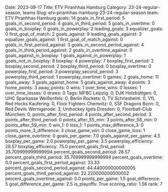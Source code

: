 Date: 2023-09-17
Title: ETV Piranhhas Hamburg
Category: 23-24-regular-season, teams
Slug: etv-piranhhas-hamburg-23-24-regular-season
team: ETV Piranhhas Hamburg
goals: 14
goals_in_first_period: 5
goals_in_second_period: 4
goals_in_third_period: 5
goals_in_overtime: 0
goals_in_boxplay: 0
goals_in_powerplay: 2
leading_goals: 3
equalizer_goals: 0
first_goal_of_match: 2
goals_against: 9
leading_goals_against: 3
equalizer_goals_against: 1
first_goal_of_match_against: 0
goals_in_first_period_against: 3
goals_in_second_period_against: 4
goals_in_third_period_against: 2
goals_in_overtime_against: 0
goals_against_in_boxplay: 1
goals_against_in_powerplay: 1
goals_not_in_boxplay: 8
boxplay: 4
powerplay: 7
boxplay_first_period: 2
boxplay_second_period: 2
boxplay_third_period: 0
boxplay_overtime: 0
powerplay_first_period: 3
powerplay_second_period: 3
powerplay_third_period: 1
powerplay_overtime: 0
games: 2
goals_home: 11
goals_away: 3
goals_against_home: 5
goals_against_away: 4
points: 3
home_points: 3
away_points: 0
wins: 1
over_time_wins: 0
losses: 1
over_time_losses: 0
draws: 0
Tags:  MFBC Leipzig: 0,  DJK Holzbüttgen: 0,  UHC Sparkasse Weißenfels: 0,  Berlin Rockets: 0,  TV Schriesheim: 0,  VfL Red Hocks Kaufering: 0,  Floor Fighters Chemnitz: 0,  SSF Dragons Bonn: 0,  Red Devils Wernigerode: 3,  Unihockey Igels Dresden: 0,  Floorball-Club München: 0,
points_after_first_period: 4
points_after_second_period: 3
points_after_third_period: 0
points_after_55_min: 3
points_after_58_min: 0
points_after_59_min: 0
win_1: 0
loss_1: 1
points_max_difference_3: 0
points_more_3_difference: 3
close_game_win: 0
close_game_loss: 1
close_game_overtime: 0
goals_per_game: 7.0
goals_against_per_game: 4.5
boxplay_per_game: 2.0
powerplay_per_game: 3.5
powerplay_efficiency: 28.57
boxplay_efficiency: 75.0
percent_goals_first_period: 35.709999999999994
percent_goals_second_period: 28.57
percent_goals_third_period: 35.709999999999994
percent_goals_overtime: 0.0
percent_goals_first_period_against: 33.33
percent_goals_second_period_against: 44.440000000000005
percent_goals_third_period_against: 22.220000000000002
percent_goals_overtime_against: 0.0
points_per_game: 1.5
goal_difference: 5
goal_difference_per_game: 2.5
is_playoffs: True
scoring_ratio: 1.56
rank: 7

